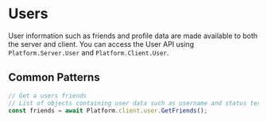# Users

User information such as friends and profile data are made available to both the server and client. You can access the User API using `Platform.Server.User` and `Platform.Client.User`.

## Common Patterns

```typescript
// Get a users friends
// List of objects containing user data such as username and status text.
const friends = await Platform.client.user.GetFriends();
```
